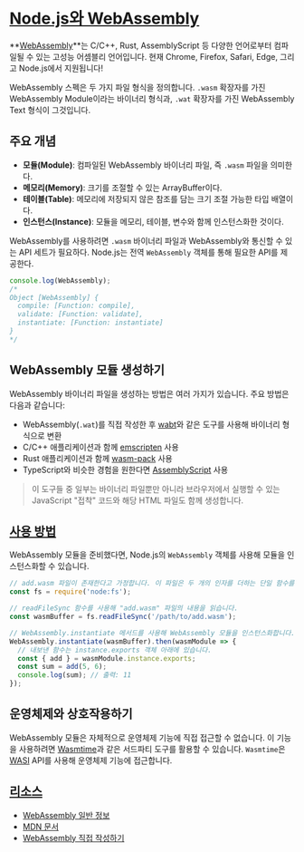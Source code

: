 # [Node.js와 WebAssembly](https://nodejs.org/ko/learn/getting-started/ecmascript-2015-es6-and-beyond#nodejs-with-webassembly)

**[WebAssembly](https://webassembly.org)**는 C/C++, Rust, AssemblyScript 등 다양한 언어로부터 컴파일될 수 있는 고성능 어셈블리 언어입니다. 현재 Chrome, Firefox, Safari, Edge, 그리고 Node.js에서 지원됩니다!

WebAssembly 스펙은 두 가지 파일 형식을 정의합니다. `.wasm` 확장자를 가진 WebAssembly Module이라는 바이너리 형식과, `.wat` 확장자를 가진 WebAssembly Text 형식이 그것입니다.


## 주요 개념

- **모듈(Module)**: 컴파일된 WebAssembly 바이너리 파일, 즉 `.wasm` 파일을 의미한다.
- **메모리(Memory)**: 크기를 조절할 수 있는 ArrayBuffer이다.
- **테이블(Table)**: 메모리에 저장되지 않은 참조를 담는 크기 조절 가능한 타입 배열이다.
- **인스턴스(Instance)**: 모듈을 메모리, 테이블, 변수와 함께 인스턴스화한 것이다.

WebAssembly를 사용하려면 `.wasm` 바이너리 파일과 WebAssembly와 통신할 수 있는 API 세트가 필요하다. Node.js는 전역 `WebAssembly` 객체를 통해 필요한 API를 제공한다.

```javascript
console.log(WebAssembly);
/*
Object [WebAssembly] {
  compile: [Function: compile],
  validate: [Function: validate],
  instantiate: [Function: instantiate]
}
*/
```


## WebAssembly 모듈 생성하기

WebAssembly 바이너리 파일을 생성하는 방법은 여러 가지가 있습니다. 주요 방법은 다음과 같습니다:

- WebAssembly(`.wat`)를 직접 작성한 후 [wabt](https://github.com/webassembly/wabt)와 같은 도구를 사용해 바이너리 형식으로 변환
- C/C++ 애플리케이션과 함께 [emscripten](https://emscripten.org/) 사용
- Rust 애플리케이션과 함께 [wasm-pack](https://rustwasm.github.io/wasm-pack/book/) 사용
- TypeScript와 비슷한 경험을 원한다면 [AssemblyScript](https://www.assemblyscript.org/) 사용

> 이 도구들 중 일부는 바이너리 파일뿐만 아니라 브라우저에서 실행할 수 있는 JavaScript "접착" 코드와 해당 HTML 파일도 함께 생성합니다.


## [사용 방법](https://nodejs.org/ko/learn/getting-started/ecmascript-2015-es6-and-beyond#how-to-use-it)

WebAssembly 모듈을 준비했다면, Node.js의 `WebAssembly` 객체를 사용해 모듈을 인스턴스화할 수 있습니다.

```javascript
// add.wasm 파일이 존재한다고 가정합니다. 이 파일은 두 개의 인자를 더하는 단일 함수를 포함합니다.
const fs = require('node:fs');

// readFileSync 함수를 사용해 "add.wasm" 파일의 내용을 읽습니다.
const wasmBuffer = fs.readFileSync('/path/to/add.wasm');

// WebAssembly.instantiate 메서드를 사용해 WebAssembly 모듈을 인스턴스화합니다.
WebAssembly.instantiate(wasmBuffer).then(wasmModule => {
  // 내보낸 함수는 instance.exports 객체 아래에 있습니다.
  const { add } = wasmModule.instance.exports;
  const sum = add(5, 6);
  console.log(sum); // 출력: 11
});
```


## 운영체제와 상호작용하기

WebAssembly 모듈은 자체적으로 운영체제 기능에 직접 접근할 수 없습니다. 이 기능을 사용하려면 [Wasmtime](https://docs.wasmtime.dev/)과 같은 서드파티 도구를 활용할 수 있습니다. `Wasmtime`은 [WASI](https://wasi.dev/) API를 사용해 운영체제 기능에 접근합니다.


## [리소스](https://nodejs.org/ko/learn/getting-started/ecmascript-2015-es6-and-beyond#resources)

-   [WebAssembly 일반 정보](https://webassembly.org/)
-   [MDN 문서](https://developer.mozilla.org/en-US/docs/WebAssembly)
-   [WebAssembly 직접 작성하기](https://webassembly.github.io/spec/core/text/index.html)



